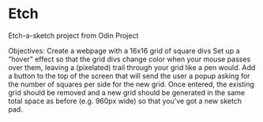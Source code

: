 # Etch
Etch-a-sketch project from Odin Project

Objectives: Create a webpage with a 16x16 grid of square divs
Set up a “hover” effect so that the grid divs change color when your mouse passes over them, leaving a (pixelated) trail through your grid like a pen would.
Add a button to the top of the screen that will send the user a popup asking for the number of squares per side for the new grid. Once entered, the existing grid should be removed and a new grid should be generated in the same total space as before (e.g. 960px wide) so that you’ve got a new sketch pad. 

